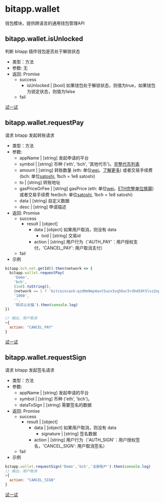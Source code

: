 # bitapp.wallet

钱包模块，提供跨语言的通用钱包管理API

<!-- ## bitapp.wallet.requestUnlock

请求解锁

- 类型：方法
- 参数: 
  - appName 申请用户解锁钱包的应用名称
- 返回: Promise
  - success
    - status | [string] 当解锁成功之后，返回'success'
  - fail

[试一试](http://localhost:3001/playground?code=bitapp.wallet.requestunlock) -->

## bitapp.wallet.isUnlocked

判断 bitapp 插件钱包是否处于解锁状态

- 类型：方法
- 参数: 无
- 返回: Promise
  - success
    - isUnlocked | [bool] 如果钱包处于解锁状态，则值为true，如果钱包为锁定状态，则值为false
  - fail

[试一试](http://developer.bitapp.net/playground?code=bitapp.wallet.isunlocked)

## bitapp.wallet.requestPay

请求 bitapp 发起转账请求

- 类型：方法
- 参数: 
  - appName | [string] 发起申请的平台
  - symbol | [string] 币种 ('eth', 'bch', '其他代币')。[完整代币列表](/zh/append/#完整代币列表)
  - amount | [string] 转账数量 (eth: 单位[wei](http://eth-converter.com/)。[了解更多](https://ethgasstation.info/)) 或者交易手续费 (bch: 单位[satoshi](https://en.bitcoin.it/wiki/Satoshi_(unit)), 1bch = 1e8 satoshi)
  - to | [string] 转账地址
  - gasPriceOrFee | [string] gasPrice (eth: 单位[wei](http://eth-converter.com/)。[ETH完整单位换算](/zh/append/#单位换算)) 或者交易手续费 fee(bch: 单位[satoshi](https://en.bitcoin.it/wiki/Satoshi_(unit)), 1bch = 1e8 satoshi) 
  - data | [string] 自定义数据
  - desc | [string] 申请描述
- 返回: Promise
  - success
    - result | [object]
      - data | [object] 如果用户取消，则没有 data
        - txid | [string] 交易id
      - action | [string] 用户行为（'AUTH_PAY'：用户授权支付，'CANCEL_PAY': 用户取消支付）
  - fail
- 示例

```js
bitapp.bch.net.getId().then(network => {
  bitapp.wallet.requestPay(
    'Demo',
    'bch', 
    (1e8).toString(), 
    (network == 1 ? 'bitcoincash:qzd0m9mp4avt5uzx3vq56xc5rdh459t5lvz2npqhdg' : 'bchtest:qpwtjeu34nnu89yhk8hc853t0zt5fqwvc5x9spupsm'),
    '1000',
    '',
    '购买以太猫').then(console.log)
})

// 输出，用户取消
>{
  action: "CANCEL_PAY"
}
```


[试一试](http://developer.bitapp.net/playground?code=bitapp.wallet.requestpay)

## bitapp.wallet.requestSign

请求 bitapp 发起签名请求

- 类型：方法
- 参数: 
  - appName | [string] 发起申请的平台
  - symbol | [string] 币种 ('eth', 'bch')。
  - dataToSign | [string] 需要签名的数据
- 返回: Promise
  - success
    - result | [object]
      - data | [object] 如果用户取消，则没有 data
        - signature | [string] 签名数据
      - action | [string] 用户行为（'AUTH_SIGN'：用户授权签名，'CANCEL_SIGN': 用户取消签名）
  - fail
- 示例

```js
bitapp.wallet.requestSign('Demo','bch','注册账户').then(console.log)
// 输出，用户取消
>{
  action: "CANCEL_SIGN"
}
```

[试一试](http://developer.bitapp.net/playground?code=bitapp.wallet.requestsign)